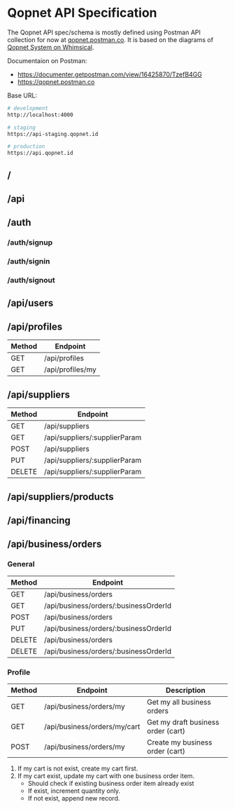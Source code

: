 # Qopnet API Specification

The Qopnet API spec/schema is mostly defined using Postman API collection for now at [qopnet.postman.co](https://qopnet.postman.co). It is based on the diagrams of [Qopnet System on Whimsical](https://whimsical.com/qopnet-system-BAkpdmuWFtp9gubFHGbCjf).

Documentaion on Postman:

- https://documenter.getpostman.com/view/16425870/TzefB4GG
- https://qopnet.postman.co

Base URL:

```sh
# development
http://localhost:4000

# staging
https://api-staging.qopnet.id

# production
https://api.qopnet.id
```

## /

## /api

## /auth

### /auth/signup

### /auth/signin

### /auth/signout

## /api/users

## /api/profiles

| Method | Endpoint         |
| ------ | ---------------- |
| GET    | /api/profiles    |
| GET    | /api/profiles/my |

## /api/suppliers

| Method | Endpoint                      |
| ------ | ----------------------------- |
| GET    | /api/suppliers                |
| GET    | /api/suppliers/:supplierParam |
| POST   | /api/suppliers                |
| PUT    | /api/suppliers/:supplierParam |
| DELETE | /api/suppliers/:supplierParam |

## /api/suppliers/products

## /api/financing

## /api/business/orders

### General

| Method | Endpoint                              |
| ------ | ------------------------------------- |
| GET    | /api/business/orders                  |
| GET    | /api/business/orders/:businessOrderId |
| POST   | /api/business/orders                  |
| PUT    | /api/business/orders/:businessOrderId |
| DELETE | /api/business/orders                  |
| DELETE | /api/business/orders/:businessOrderId |

### Profile

| Method | Endpoint                     | Description                        |
| ------ | ---------------------------- | ---------------------------------- |
| GET    | /api/business/orders/my      | Get my all business orders         |
| GET    | /api/business/orders/my/cart | Get my draft business order (cart) |
| POST   | /api/business/orders/my      | Create my business order (cart)    |

1. If my cart is not exist, create my cart first.
2. If my cart exist, update my cart with one business order item.
   - Should check if existing business order item already exist
   - If exist, increment quantity only.
   - If not exist, append new record.
